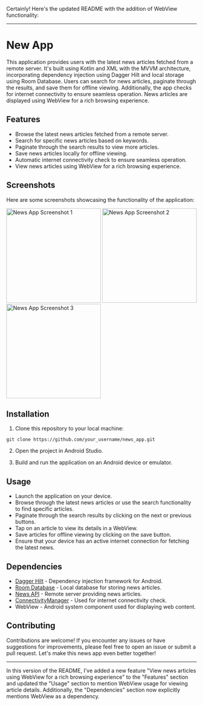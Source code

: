 Certainly! Here's the updated README with the addition of WebView functionality:

---

# New App

This application provides users with the latest news articles fetched from a remote server. It's built using Kotlin and XML with the MVVM architecture, incorporating dependency injection using Dagger Hilt and local storage using Room Database. Users can search for news articles, paginate through the results, and save them for offline viewing. Additionally, the app checks for internet connectivity to ensure seamless operation. News articles are displayed using WebView for a rich browsing experience.

## Features

- Browse the latest news articles fetched from a remote server.
- Search for specific news articles based on keywords.
- Paginate through the search results to view more articles.
- Save news articles locally for offline viewing.
- Automatic internet connectivity check to ensure seamless operation.
- View news articles using WebView for a rich browsing experience.

## Screenshots

Here are some screenshots showcasing the functionality of the application:

<img src="https://example.com/news_app_screenshot_1.png" alt="News App Screenshot 1" width="250">
<img src="https://example.com/news_app_screenshot_2.png" alt="News App Screenshot 2" width="250">
<img src="https://example.com/news_app_screenshot_3.png" alt="News App Screenshot 3" width="250">

## Installation

1. Clone this repository to your local machine:

```
git clone https://github.com/your_username/news_app.git
```

2. Open the project in Android Studio.

3. Build and run the application on an Android device or emulator.

## Usage

- Launch the application on your device.
- Browse through the latest news articles or use the search functionality to find specific articles.
- Paginate through the search results by clicking on the next or previous buttons.
- Tap on an article to view its details in a WebView.
- Save articles for offline viewing by clicking on the save button.
- Ensure that your device has an active internet connection for fetching the latest news.

## Dependencies

- [Dagger Hilt](https://dagger.dev/hilt/) - Dependency injection framework for Android.
- [Room Database](https://developer.android.com/training/data-storage/room) - Local database for storing news articles.
- [News API](https://newsapi.org/) - Remote server providing news articles.
- [ConnectivityManager](https://developer.android.com/reference/android/net/ConnectivityManager) - Used for internet connectivity check.
- WebView - Android system component used for displaying web content.

## Contributing

Contributions are welcome! If you encounter any issues or have suggestions for improvements, please feel free to open an issue or submit a pull request. Let's make this news app even better together!

--- 

In this version of the README, I've added a new feature "View news articles using WebView for a rich browsing experience" to the "Features" section and updated the "Usage" section to mention WebView usage for viewing article details. Additionally, the "Dependencies" section now explicitly mentions WebView as a dependency.
